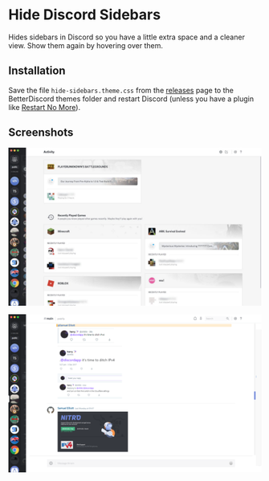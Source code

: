 Hide Discord Sidebars
===

Hides sidebars in Discord so you have a little extra space and a cleaner view. Show them again by hovering over them.

Installation
---

Save the file `hide-sidebars.theme.css` from the [releases][] page to the BetterDiscord themes folder and restart Discord (unless you have a plugin like [Restart No More](https://github.com/Inve1951/BetterDiscordStuff/blob/master/plugins/restartNoMore.plugin.js)).

[releases]: https://github.com/samuelthomas2774/bd-hide-sidebars/releases

Screenshots
---

![Activity page](images/screenshot-activity-1.jpg)

![Server](images/screenshot-server-1.png)

